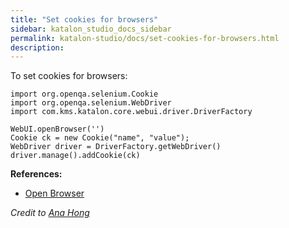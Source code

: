 ```yaml
---
title: "Set cookies for browsers" 
sidebar: katalon_studio_docs_sidebar
permalink: katalon-studio/docs/set-cookies-for-browsers.html 
description: 
---
```

To set cookies for browsers:

```
import org.openqa.selenium.Cookie
import org.openqa.selenium.WebDriver
import com.kms.katalon.core.webui.driver.DriverFactory

WebUI.openBrowser('')
Cookie ck = new Cookie("name", "value");
WebDriver driver = DriverFactory.getWebDriver()
driver.manage().addCookie(ck)
```

**References:**

*   [Open Browser](https://docs.katalon.com/display/KD/%5BWebUI%5D+Open+Browser)

_Credit to [Ana Hong](https://forum.katalon.com/discussion/4607/how-can-i-set-cookies-for-my-browsers-in-katalon#Comment_9644)_